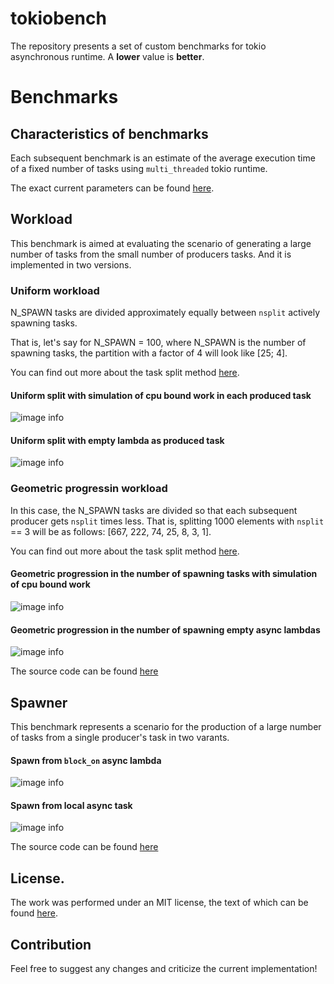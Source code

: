 # tokiobench

The repository presents a set of custom benchmarks for tokio asynchronous runtime. А **lower** value is **better**.

# Benchmarks

## Characteristics of benchmarks

Each subsequent benchmark is an estimate of the average execution time of a fixed number of tasks using `multi_threaded` tokio runtime.

The exact current parameters can be found [here](src/params.rs).

## Workload 

This benchmark is aimed at evaluating the scenario of generating a large number of tasks from the small number of producers tasks. And it is implemented in two versions.

### Uniform workload

N_SPAWN tasks are divided approximately equally between `nsplit` actively spawning tasks.

That is, let's say for N_SPAWN = 100, where N_SPAWN is the number of spawning tasks, the partition with a factor of 4 will look like [25; 4].

You can find out more about the task split method [here](src/split.rs).

#### Uniform split with simulation of cpu bound work in each produced task

![image info](./plots/workload_recstall_Eq.png)

#### Uniform split with empty lambda as produced task

![image info](./plots/workload_Eq.png)

### Geometric progressin workload

In this case, the N_SPAWN tasks are divided so that each subsequent producer gets `nsplit` times less. That is, splitting 1000 elements with `nsplit` == 3 will be as follows: [667, 222, 74, 25, 8, 3, 1].

You can find out more about the task split method [here](src/split.rs).

#### Geometric progression in the number of spawning tasks with simulation of cpu bound work

![image info](./plots/workload_recstall_Gradient.png)

#### Geometric progression in the number of spawning empty async lambdas

![image info](./plots/workload_Gradient.png)

The source code can be found [here](benches/workload.rs)

## Spawner

This benchmark represents a scenario for the production of a large number of tasks from a single producer's task in two varants.

#### Spawn from `block_on` async lambda

![image info](./plots/spawn_current.png)

#### Spawn from local async task

![image info](./plots/spawn_local.png)

The source code can be found [here](benches/spawner.rs)

## License. 

The work was performed under an MIT license, the text of which can be found [here](LICENSE).

## Contribution

Feel free to suggest any changes and criticize the current implementation!
